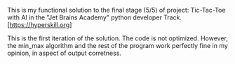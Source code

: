 This is my functional solution to the 
final stage (5/5) of project:
Tic-Tac-Toe with AI
in the "Jet Brains Academy" python developer Track.
[https://hyperskill.org]

This is the first iteration of the solution.
The code is not optimized.
However, the min_max algorithm and the rest of 
the program work perfectly fine in my opinion,
in aspect of output corretness.



